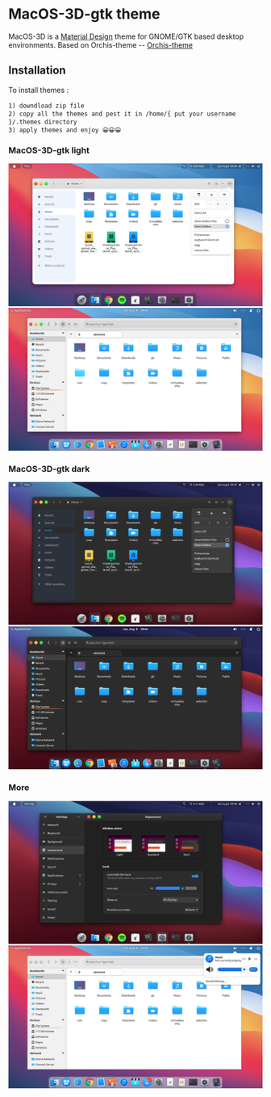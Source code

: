 # MacOS-3D-gtk theme

MacOS-3D is a [Material Design](https://material.io) theme for GNOME/GTK based desktop environments.
Based on Orchis-theme --  [Orchis-theme](https://github.com/vinceliuice/Orchis-theme)

## Installation
To install themes :

    1) downdload zip file
    2) copy all the themes and pest it in /home/{ put your username }/.themes directory
    3) apply themes and enjoy 😀😀😀

### MacOS-3D-gtk light

![MacOS-3D](preview/1.png?raw=true)
![MacOS-3D](preview/2.png?raw=true)

### MacOS-3D-gtk dark

![MacOS-3D](preview/3.png?raw=true)
![MacOS-3D](preview/4.png?raw=true)

### More
![MacOS-3D](preview/5.png?raw=true)
![MacOS-3D](preview/6.png?raw=true)



